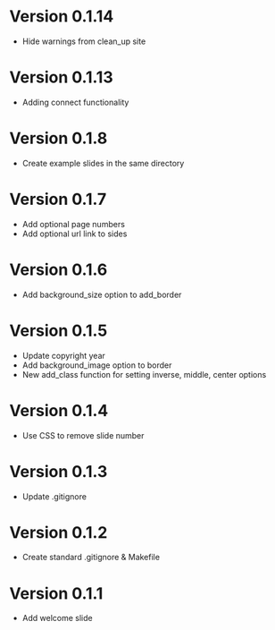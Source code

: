 # Version 0.1.14
  * Hide warnings from clean_up site

# Version 0.1.13
  * Adding connect functionality
  
# Version 0.1.8
  * Create example slides in the same directory

# Version 0.1.7
  * Add optional page numbers
  * Add optional url link to sides

# Version 0.1.6
  * Add background_size option to add_border

# Version 0.1.5
  * Update copyright year
  * Add background_image option to border
  * New add_class function for setting inverse, middle, center options

# Version 0.1.4
  * Use CSS to remove slide number

# Version 0.1.3
  * Update .gitignore

# Version 0.1.2
  * Create standard .gitignore & Makefile

# Version 0.1.1
  * Add welcome slide
